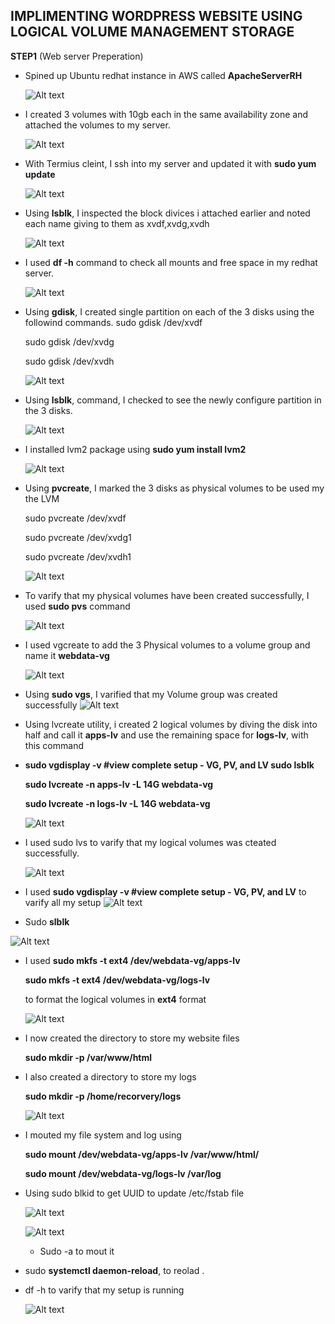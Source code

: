 

## IMPLIMENTING WORDPRESS WEBSITE USING LOGICAL VOLUME MANAGEMENT STORAGE

**STEP1** (Web server Preperation)

-  Spined up Ubuntu redhat instance in AWS called **ApacheServerRH**



   ![Alt text](Images/instance.jpg)
- I created 3 volumes with 10gb each in the same availability zone and attached the volumes to my server. 

   ![Alt text](Images/volumes.jpg)


- With Termius cleint, I ssh into my server and updated it with **sudo yum update** 

    ![Alt text](Images/update.jpg)



- Using **lsblk**, I inspected the block divices i attached earlier and noted each name giving to them as xvdf,xvdg,xvdh

   ![Alt text](Images/lsblk1.jpg)


- I used **df -h** command to check all mounts and free space in my redhat server.

  ![Alt text](Images/dfdh1.jpg)



- Using **gdisk**, I created single partition on each of the 3 disks using the followind commands.
    sudo gdisk /dev/xvdf


    sudo gdisk /dev/xvdg


    sudo gdisk /dev/xvdh

    ![Alt text](Images/gdisk.jpg)



- Using **lsblk**, command, I checked to see the newly configure partition in the 3 disks.

  ![Alt text](Images/lsblk2.jpg)

-  I installed lvm2 package using **sudo yum install lvm2**

    ![Alt text](Images/lvm2innstall.jpg)

- Using **pvcreate**, I marked the 3 disks as physical volumes to be used my the LVM


   sudo pvcreate /dev/xvdf


   sudo pvcreate /dev/xvdg1


    sudo pvcreate /dev/xvdh1


    ![Alt text](Images/pvcreate.jpg)


-  To varify that my physical volumes have been created successfully, I used **sudo pvs** command

   ![Alt text](Images/pvs.jpg)

-  I used vgcreate to add the 3 Physical volumes to a volume group and name it **webdata-vg**

   ![Alt text](Images/webdata.jpg)



- Using **sudo vgs**, I varified that my Volume group was created successfully 
 ![Alt text](Images/vgs.jpg)

 - Using lvcreate utility, i created 2 logical volumes by diving the disk into half and call it **apps-lv** and use the remaining space for **logs-lv**, with this command

 -  **sudo vgdisplay -v #view complete setup - VG, PV, and LV
sudo lsblk**

 
 
    **sudo lvcreate -n apps-lv -L 14G webdata-vg**


    **sudo lvcreate -n logs-lv -L 14G webdata-vg**

    ![Alt text](Images/apps.jpg)



- I used sudo lvs to varify that my logical volumes was cteated successfully.

  ![Alt text](Images/sudolvs.jpg)


-  I used **sudo vgdisplay -v #view complete setup - VG, PV, and LV** to varify all my setup 
  ![Alt text](Images/allsetup.jpg)


  -  Sudo **slblk** 


 

    
    
![Alt text](Images/lsblk3.jpg)


-  I used **sudo mkfs -t ext4 /dev/webdata-vg/apps-lv**

 
    **sudo mkfs -t ext4 /dev/webdata-vg/logs-lv**


    to format the logical volumes in **ext4**  format


   ![Alt text](Images/format.jpg)



-  I now created the directory to store my website files 

    **sudo mkdir -p /var/www/html**


- I also created a directory to store my logs 

    **sudo mkdir -p /home/recorvery/logs**

    ![Alt text](Images/logdir.jpg)


-  I mouted my file system and log using 


     **sudo mount /dev/webdata-vg/apps-lv /var/www/html/**

    **sudo mount /dev/webdata-vg/logs-lv /var/log**


  -  Using sudo blkid to get UUID to update /etc/fstab file 

     ![Alt text](Images/uuidget.jpg)


     ![Alt text](Images/uuidd.jpg)  


     -  Sudo -a to mout it 


-    sudo **systemctl daemon-reload**,  to reolad .



-  df -h to varify that my setup is running 

   ![Alt text](Images/setuprunning.jpg)

   

















   
   


 


   